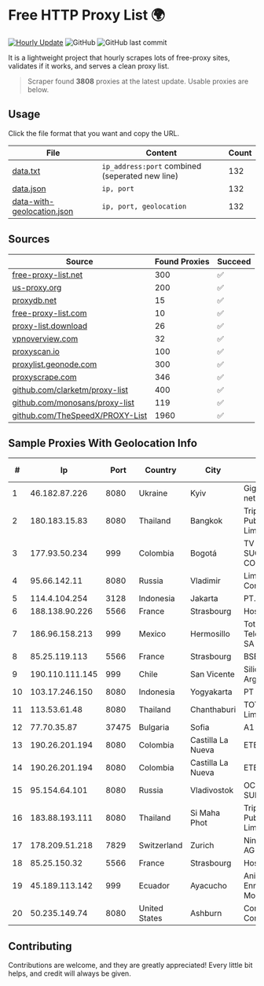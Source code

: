 
# Free HTTP Proxy List 🌍

[![Hourly Update](https://github.com/mertguvencli/http-proxy-list/actions/workflows/main.yml/badge.svg?branch=main)](https://github.com/mertguvencli/http-proxy-list/actions/workflows/main.yml)
![GitHub](https://img.shields.io/github/license/mertguvencli/http-proxy-list)
![GitHub last commit](https://img.shields.io/github/last-commit/mertguvencli/http-proxy-list)

It is a lightweight project that hourly scrapes lots of free-proxy sites, validates if it works, and serves a clean proxy list.


> Scraper found **3808** proxies at the latest update. Usable proxies are below.

## Usage

Click the file format that you want and copy the URL.


|File|Content|Count|
|----|-------|-----|
|[data.txt](https://raw.githubusercontent.com/mertguvencli/http-proxy-list/main/proxy-list/data.txt)|`ip_address:port` combined (seperated new line)|132|
|[data.json](https://raw.githubusercontent.com/mertguvencli/http-proxy-list/main/proxy-list/data.json)|`ip, port`|132|
|[data-with-geolocation.json](https://raw.githubusercontent.com/mertguvencli/http-proxy-list/main/proxy-list/data-with-geolocation.json)|`ip, port, geolocation`|132|

## Sources

|Source|Found Proxies|Succeed|
|------|-------------|-------|
|[free-proxy-list.net](https://free-proxy-list.net)|300|✅|
|[us-proxy.org](https://www.us-proxy.org)|200|✅|
|[proxydb.net](http://proxydb.net)|15|✅|
|[free-proxy-list.com](https://free-proxy-list.com/?page=&port=&type%5B%5D=http&type%5B%5D=https&up_time=0&search=Search)|10|✅|
|[proxy-list.download](https://www.proxy-list.download/HTTP)|26|✅|
|[vpnoverview.com](https://vpnoverview.com/privacy/anonymous-browsing/free-proxy-servers)|32|✅|
|[proxyscan.io](https://www.proxyscan.io)|100|✅|
|[proxylist.geonode.com](https://proxylist.geonode.com/api/proxy-list?limit=300&page=1&sort_by=lastChecked&sort_type=desc&protocols=http,https)|300|✅|
|[proxyscrape.com](https://api.proxyscrape.com/v2/?request=displayproxies&protocol=http&timeout=10000&country=all&ssl=all&anonymity=all)|346|✅|
|[github.com/clarketm/proxy-list](https://raw.githubusercontent.com/clarketm/proxy-list/master/proxy-list-raw.txt)|400|✅|
|[github.com/monosans/proxy-list](https://raw.githubusercontent.com/monosans/proxy-list/main/proxies/http.txt)|119|✅|
|[github.com/TheSpeedX/PROXY-List](https://raw.githubusercontent.com/TheSpeedX/PROXY-List/master/http.txt)|1960|✅|


## Sample Proxies With Geolocation Info

|#|Ip|Port|Country|City|Internet Service Provider|
|-|--|----|-------|----|-------------------------|
|1|46.182.87.226|8080|Ukraine|Kyiv|Gigatrans' peering network|
|2|180.183.15.83|8080|Thailand|Bangkok|Triple T Broadband Public Company Limited|
|3|177.93.50.234|999|Colombia|Bogotá|TV AZTECA SUCURSAL COLOMBIA|
|4|95.66.142.11|8080|Russia|Vladimir|Limited Liability Company "Infocentre"|
|5|114.4.104.254|3128|Indonesia|Jakarta|PT. INDOSAT Tbk|
|6|188.138.90.226|5566|France|Strasbourg|Host Europe GmbH|
|7|186.96.158.213|999|Mexico|Hermosillo|Total Play Telecomunicaciones SA De CV|
|8|85.25.119.113|5566|France|Strasbourg|BSB-SERVICE|
|9|190.110.111.145|999|Chile|San Vicente|Silica Networks Argentina S.A.|
|10|103.17.246.150|8080|Indonesia|Yogyakarta|PT Media Sarana Data|
|11|113.53.61.48|8080|Thailand|Chanthaburi|TOT Public Company Limited|
|12|77.70.35.87|37475|Bulgaria|Sofia|A1 Bulgaria EAD|
|13|190.26.201.194|8080|Colombia|Castilla La Nueva|ETB - Colombia|
|14|190.26.201.194|8080|Colombia|Castilla La Nueva|ETB - Colombia|
|15|95.154.64.101|8080|Russia|Vladivostok|OCTOPUSNET-SUBSCRIBERS|
|16|183.88.193.111|8080|Thailand|Si Maha Phot|Triple T Broadband Public Company Limited|
|17|178.209.51.218|7829|Switzerland|Zurich|Nine Internet Solutions AG|
|18|85.25.150.32|5566|France|Strasbourg|Host Europe GmbH|
|19|45.189.113.142|999|Ecuador|Ayacucho|Anibal Humberto Enriquez Moncayo(Comunicate)|
|20|50.235.149.74|8080|United States|Ashburn|Comcast Cable Communications, LLC|



## Contributing

Contributions are welcome, and they are greatly appreciated! Every
little bit helps, and credit will always be given.


